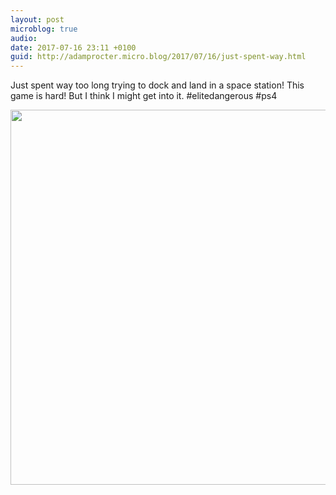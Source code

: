 ```yaml
---
layout: post
microblog: true
audio: 
date: 2017-07-16 23:11 +0100
guid: http://adamprocter.micro.blog/2017/07/16/just-spent-way.html
---
```

Just spent way too long trying to dock and land in a space station! This game is hard! But I think I might get into it. #elitedangerous #ps4

<img src="http://adamprocter.micro.blog/uploads/2017/6bf28140c6.jpg" width="600" height="600" />
